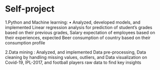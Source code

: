 # Self-project

1.Python and Machine learning: 
• Analyzed, developed models, and implemented Linear regression analysis for prediction of student’s grades based on their previous grades, Salary expectation of employees based on their experiences, expected Beer consumption of country based on their consumption profile 

2.Data mining :
Analyzed, and implemented Data pre-processing, Data cleaning by handling missing values, outliers, and Data visualization on Covid-19, IPL-2017, and football players raw data to find key insights
